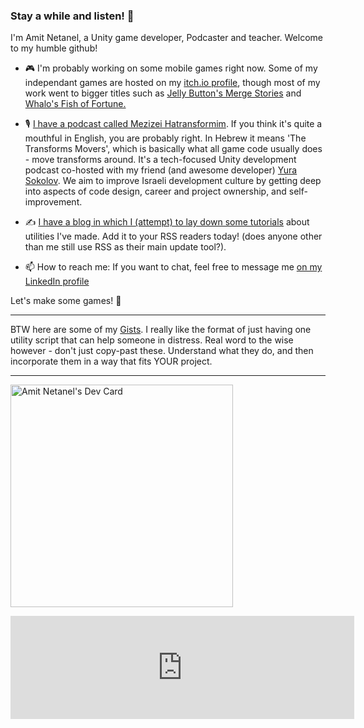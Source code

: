 ### Stay a while and listen! 👋

I'm Amit Netanel, a Unity game developer, Podcaster and teacher. Welcome to my humble github!

- 🎮 I'm probably working on some mobile games right now. Some of my independant games are hosted on my [itch.io profile](https://abbabon.itch.io/), though most of my work went to bigger titles such as [Jelly Button's Merge Stories](https://www.instagram.com/merge_stories/?hl=en) and [Whalo's Fish of Fortune.](https://play.google.com/store/apps/details?id=com.whalo.games.fishoffortune&hl=en&gl=US)

- 🎙️ [I have a podcast called Mezizei Hatransformim](https://linktr.ee/mezizim). If you think it's quite a mouthful in English, you are probably right. In Hebrew it means 'The Transforms Movers', which is basically what all game code usually does - move transforms around. It's a tech-focused Unity development podcast co-hosted with my friend (and awesome developer) [Yura Sokolov](https://github.com/migus88). We aim to improve Israeli development culture by getting deep into aspects of code design, career and project ownership, and self-improvement.

- ✍️ [I have a blog in which I (attempt) to lay down some tutorials](https://abbabon.github.io/) about utilities I've made. Add it to your RSS readers today! (does anyone other than me still use RSS as their main update tool?).

- 📫 How to reach me: If you want to chat, feel free to message me [on my LinkedIn profile](https://www.linkedin.com/in/amitnetanel/)

Let's make some games! 🚀

----

BTW here are some of my [Gists](https://gist.github.com/Abbabon). I really like the format of just having one utility script that can help someone in distress. Real word to the wise however - don't just copy-past these. Understand what they do, and then incorporate them in a way that fits YOUR project.

---

<a href="https://app.daily.dev/amitnetanel"><img src="https://api.daily.dev/devcards/v2/XEc5C2BqBWuN1eYry2S0I.png?r=q3y&type=default" width="356" alt="Amit Netanel's Dev Card"/></a>

<iframe frameborder="0" src="https://itch.io/embed/2885424?linkback=true&amp;border_width=0&amp;bg_color=f2eee0&amp;fg_color=1e3472&amp;link_color=16B8A4&amp;border_color=634f48" width="550" height="165"><a href="https://abbabon.itch.io/exploding-sheep">Exploding Sheep by Amit Netanel, babagilboa</a></iframe>
